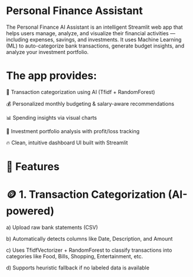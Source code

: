# Personal Finance Assistant

The Personal Finance AI Assistant is an intelligent Streamlit web app that helps users manage, analyze, and visualize their financial activities — including expenses, savings, and investments.
It uses Machine Learning (ML) to auto-categorize bank transactions, generate budget insights, and analyze your investment portfolio.

# The app provides:

🧾 Transaction categorization using AI (Tfidf + RandomForest)

💰 Personalized monthly budgeting & salary-aware recommendations

📊 Spending insights via visual charts

💼 Investment portfolio analysis with profit/loss tracking

🔥 Clean, intuitive dashboard UI built with Streamlit

# 🧩 Features

# 🪙 1. Transaction Categorization (AI-powered)

a) Upload raw bank statements (CSV)

b) Automatically detects columns like Date, Description, and Amount

c) Uses TfidfVectorizer + RandomForest to classify transactions into categories like Food, Bills, Shopping, Entertainment, etc.

d) Supports heuristic fallback if no labeled data is available

